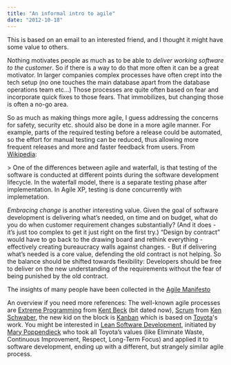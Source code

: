 ```yaml
---
title: "An informal intro to agile"
date: "2012-10-18"
---
```


This is based on an email to an interested friend, and I thought it might have some value to others.

Nothing motivates people as much as to be able to _deliver working software to the customer_. So if there is a way to do that more often it can be a great motivator. In larger companies complex processes have often crept into the tech setup (no one touches the main database apart from the database operations team etc…) Those processes are quite often based on fear and incorporate quick fixes to those fears. That immobilizes, but changing those is often a no-go area.

So as much as making things more agile, I guess addressing the concerns for safety, security etc. should also be done in a more agile manner. For example, parts of the required testing before a release could be automated, so the effort for manual testing can be reduced, thus allowing more frequent releases and more and faster feedback from users. From [Wikipedia](http://en.wikipedia.org/wiki/Agile_software_development):

\> One of the differences between agile and waterfall, is that testing of the software is conducted at different points during the software development lifecycle. In the waterfall model, there is a separate testing phase after implementation. In Agile XP, testing is done concurrently with implemetation.

_Embracing change_ is another interesting value. Given the goal of software development is delivering what’s needed, on time and on budget, what do you do when customer requirement changes substantially? (And it does - it’s just too complex to get it just right on the first try.) “Design by contract” would have to go back to the drawing board and rethink everything - effectively creating bureaucracy walls against changes. - But if delivering what’s needed is a core value, defending the old contract is not helping. So the balance should be shifted towards flexibility: Developers should be free to deliver on the new understanding of the requirements without the fear of being punished by the old contract.

The insights of many people have been collected in the [Agile Manifesto](http://agilemanifesto.org/)

An overview if you need more references: The well-known agile processes are [Extreme Programming](http://www.extremeprogramming.org/) from [Kent Beck](http://books.google.ch/books/about/Extreme_Programming_Explained.html?id=G8EL4H4vf7UC&redir_esc=y) (bit dated now), [Scrum](http://en.wikipedia.org/wiki/Scrum_(development)) from [Ken Schwaber](http://www.amazon.com/s?search-alias=stripbooks&field-isbn=9780735619937), the new kid on the block is [Kanban](http://en.wikipedia.org/wiki/Kanban_(development)) which is based on [Toyota](http://en.wikipedia.org/wiki/Toyota_Production_System)'s work. You might be interested in [Lean Software Development](http://en.wikipedia.org/wiki/Lean_software_development), initiated by [Mary Poppendieck](http://www.amazon.com/Lean-Software-Development-Agile-Toolkit/dp/0321150783/ref=sr_1_1?s=books&ie=UTF8&qid=1350636674&sr=1-1&keywords=mary+poppendieck) who took all Toyota’s values (like Eliminate Waste, Continuous Improvement, Respect, Long-Term Focus) and applied it to software development, ending up with a different, but strangely similar agile process.
